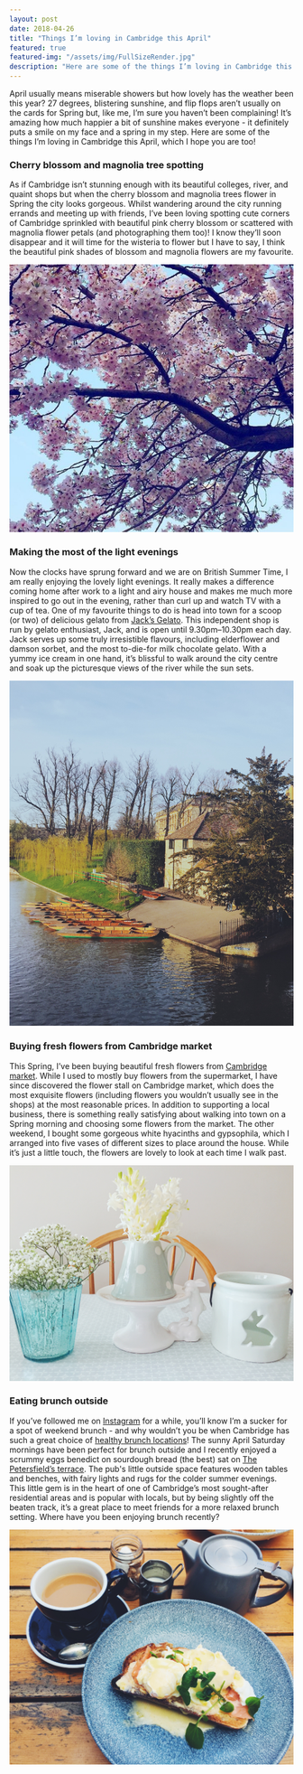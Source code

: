 ```yaml
---
layout: post
date: 2018-04-26
title: "Things I’m loving in Cambridge this April"
featured: true
featured-img: "/assets/img/FullSizeRender.jpg"
description: "Here are some of the things I’m loving in Cambridge this April, which I hope you are too!"
---
```


April usually means miserable showers but how lovely has the weather been this year? 27 degrees, blistering sunshine, and flip flops aren’t usually on the cards for Spring but, like me, I’m sure you haven’t been complaining! It’s amazing how much happier a bit of sunshine makes everyone - it definitely puts a smile on my face and a spring in my step. Here are some of the things I’m loving in Cambridge this April, which I hope you are too!

### Cherry blossom and magnolia tree spotting
As if Cambridge isn’t stunning enough with its beautiful colleges, river, and quaint shops but when the cherry blossom and magnolia trees flower in Spring the city looks gorgeous. Whilst wandering around the city running errands and meeting up with friends, I’ve been loving spotting cute corners of Cambridge sprinkled with beautiful pink cherry blossom or scattered with magnolia flower petals (and photographing them too)! I know they’ll soon disappear and it will time for the wisteria to flower but I have to say, I think the beautiful pink shades of blossom and magnolia flowers are my favourite.

![Blossom tree](/assets/img/FullSizeRender.jpg)

### Making the most of the light evenings
Now the clocks have sprung forward and we are on British Summer Time, I am really enjoying the lovely light evenings. It really makes a difference coming home after work to a light and airy house and makes me much more inspired to go out in the evening, rather than curl up and watch TV with a cup of tea. One of my favourite things to do is head into town for a scoop (or two) of delicious gelato from [Jack’s Gelato](https://www.jacksgelato.com/). This independent shop is run by gelato enthusiast,  Jack, and is open until 9.30pm–10.30pm each day. Jack serves up some truly irresistible flavours, including elderflower and damson sorbet, and the most to-die-for milk chocolate gelato. With a yummy ice cream in one hand, it’s blissful to walk around the city centre and soak up the picturesque views of the river while the sun sets.

![Light evenings](/assets/img/IMG_8358.jpg)


### Buying fresh flowers from Cambridge market
This Spring, I’ve been buying beautiful fresh flowers from [Cambridge market](https://www.cambridge.gov.uk/markets). While I used to mostly buy flowers from the supermarket, I have since discovered the flower stall on Cambridge market, which does the most exquisite flowers (including flowers you wouldn’t usually see in the shops) at the most reasonable prices. In addition to supporting a local business, there is something really satisfying about walking into town on a Spring morning and choosing some flowers from the market. The other weekend, I bought some gorgeous white hyacinths and gypsophila, which I arranged into five vases of different sizes to place around the house. While it’s just a little touch, the flowers are lovely to look at each time I walk past.

![Flowers](/assets/img/IMG_8421.JPG)

### Eating brunch outside
If you’ve followed me on [Instagram](https://www.instagram.com/asliceofcambridge/?hl=en) for a while, you’ll know I’m a sucker for a spot of weekend brunch - and why wouldn’t you be when Cambridge has such a great choice of [healthy brunch locations](/healthy-brunch-spots-hot-numbers-coffee)! The sunny April Saturday mornings have been perfect for brunch outside and I recently enjoyed a scrummy eggs benedict on sourdough bread (the best) sat on [The Petersfield’s terrace](http://www.thepetersfield.co.uk/). The pub's little outside space features wooden tables and benches, with fairy lights and rugs for the colder summer evenings. This little gem is in the heart of one of Cambridge’s most sought-after residential areas and is popular with locals, but by being slightly off the beaten track, it’s a great place to meet friends for a more relaxed brunch setting. Where have you been enjoying brunch recently?

![Petersfield](/assets/img/IMG_8396.jpg)
